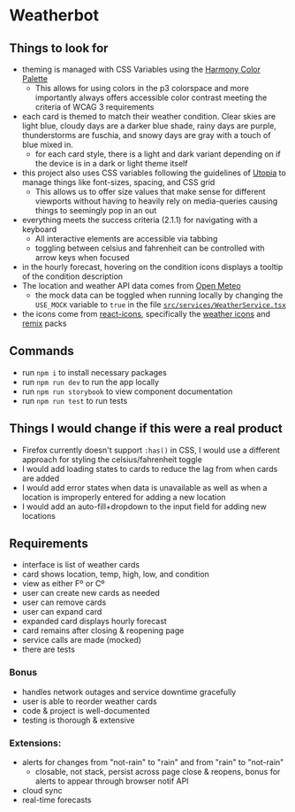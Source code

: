 # Weatherbot

## Things to look for

- theming is managed with CSS Variables using the [Harmony Color Palette](https://twitter.com/romanshamin_en/status/1707756732674416806)
  - This allows for using colors in the p3 colorspace and more importantly always offers accessible color contrast meeting the criteria of WCAG 3 requirements
- each card is themed to match their weather condition. Clear skies are light blue, cloudy days are a darker blue shade, rainy days are purple, thunderstorms are fuschia, and snowy days are gray with a touch of blue mixed in.
  - for each card style, there is a light and dark variant depending on if the device is in a dark or light theme itself
- this project also uses CSS variables following the guidelines of [Utopia](http://utopia.fyi) to manage things like font-sizes, spacing, and CSS grid
  - This allows us to offer size values that make sense for different viewports without having to heavily rely on media-queries causing things to seemingly pop in an out
- everything meets the success criteria (2.1.1) for navigating with a keyboard
  - All interactive elements are accessible via tabbing
  - toggling between celsius and fahrenheit can be controlled with arrow keys when focused
- in the hourly forecast, hovering on the condition icons displays a tooltip of the condition description
- The location and weather API data comes from [Open Meteo](https://open-meteo.com)
  - the mock data can be toggled when running locally by changing the `USE_MOCK` variable to `true` in the file [`src/services/WeatherService.tsx`](https://github.com/taurean/weatherbot/blob/main/src/services/WeatherService.tsx)
- the icons come from [react-icons](https://react-icons.github.io/react-icons/), specifically the [weather icons](https://react-icons.github.io/react-icons/icons?name=wi) and [remix](https://react-icons.github.io/react-icons/icons?name=ri) packs

## Commands

- run `npm i` to install necessary packages
- run `npm run dev` to run the app locally
- run `npm run storybook` to view component documentation
- run `npm run test` to run tests

## Things I would change if this were a real product

- Firefox currently doesn't support `:has()` in CSS, I would use a different approach for styling the celsius/fahrenheit toggle
- I would add loading states to cards to reduce the lag from when cards are added
- I would add error states when data is unavailable as well as when a location is improperly entered for adding a new location
- I would add an auto-fill+dropdown to the input field for adding new locations

## Requirements

- interface is list of weather cards
- card shows location, temp, high, low, and condition
- view as either Fº or Cº
- user can create new cards as needed
- user can remove cards
- user can expand card
- expanded card displays hourly forecast
- card remains after closing & reopening page
- service calls are made (mocked)
- there are tests

### Bonus

- handles network outages and service downtime gracefully
- user is able to reorder weather cards
- code & project is well-documented
- testing is thorough & extensive

### Extensions:

- alerts for changes from "not-rain" to "rain" and from "rain" to "not-rain"
  - closable, not stack, persist across page close & reopens, bonus for alerts to appear through browser notif API
- cloud sync
- real-time forecasts
